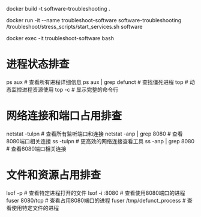 docker build -t software-troubleshooting .

docker run -it --name troubleshoot-software software-troubleshooting /troubleshoot/stress_scripts/start_services.sh software

docker exec -it troubleshoot-software bash


# 进程状态排查
ps aux                 # 查看所有进程详细信息
ps aux | grep defunct  # 查找僵死进程
top                    # 动态监控进程资源使用
top -c                 # 显示完整的命令行

# 网络连接和端口占用排查
netstat -tulpn         # 查看所有监听端口和连接
netstat -anp | grep 8080  # 查看8080端口相关连接
ss -tulpn              # 更高效的网络连接查看工具
ss -anp | grep 8080    # 查看8080端口相关连接

# 文件和资源占用排查
lsof -p <PID>          # 查看特定进程打开的文件
lsof -i :8080          # 查看使用8080端口的进程
fuser 8080/tcp         # 查看占用8080端口的进程
fuser /tmp/defunct_process  # 查看使用特定文件的进程